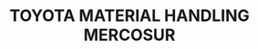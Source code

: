 ---
title: "TOYOTA MATERIAL HANDLING MERCOSUR"
url: /don-torcuato/toyota-material-handling-mercosur/
shop: coche
---